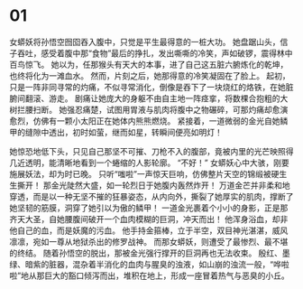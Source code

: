 # 01 


女蟒妖将孙悟空囫囵吞入腹中，只觉是平生最得意的一桩大功。
她盘踞山头，信子吞吐，感受着腹中那“食物”最后的挣扎，发出嘶嘶的冷笑，声如破锣，震得林中百鸟惊飞。
她以为，任那猴头有天大的本事，进了自己这五脏六腑炼化的乾坤，也终将化为一滩血水。
然而，片刻之后，她那得意的冷笑凝固在了脸上。
起初，只是一阵非同寻常的灼痛，不似寻常消化，倒像是吞下了一块烧红的烙铁，在她脏腑间翻滚、游走。
剧痛让她庞大的身躯不由自主地一阵痉挛，将数棵合抱粗的大树拦腰扫断。
她强忍痛楚，试图用胃液与肌肉将腹中之物碾碎，可那灼痛却愈演愈烈，仿佛有一颗小太阳正在她体内熊熊燃烧。
紧接着，一道微弱的金光自她鳞甲的缝隙中透出，初时如萤，继而如星，转瞬间便亮如明灯！

她惊恐地低下头，只见自己那坚不可摧、刀枪不入的腹部，竟被内里的光芒映照得几近透明，能清晰地看到一个蜷缩的人影轮廓。
“不好！”
女蟒妖心中大骇，刚要施展妖法，却为时已晚。
只听“嗤啦”一声惊天巨响，仿佛整片天空的锦缎被硬生生撕开！
那金光陡然大盛，如一轮烈日于她腹内轰然炸开！
万道金芒并非柔和地穿透，而是以一种无坚不摧的狂暴姿态，从内向外，撕裂了她厚实的肌肉，撑断了她坚韧的筋膜，洞穿了她引以为傲的鳞甲！
一道金光裹着个小小的身影，正是那齐天大圣，自她腰腹间破开一个血肉模糊的巨洞，冲天而出！
他浑身浴血，却非他自己的血，而是妖魔的污血。
他手持金箍棒，立于半空，双目神光湛湛，威风凛凛，宛如一尊从地狱杀出的修罗战神。
而那女蟒妖，则遭受了最惨烈、最不堪的终结。
随着孙悟空的脱出，那被金光强行撑开的巨洞再也无法收束。
殷红、墨绿、暗紫的脏器，混杂着半消化的血肉与腥臭的浊液，如山崩的浊流一般，“哗啦啦”地从那巨大的豁口倾泻而出，堆积在地上，形成一座冒着热气与恶臭的小丘。